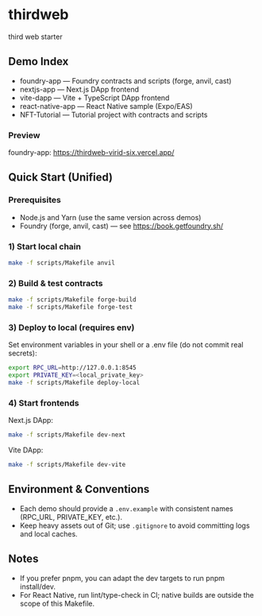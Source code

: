 # thirdweb
third web starter 


## Demo Index

- foundry-app — Foundry contracts and scripts (forge, anvil, cast)
- nextjs-app — Next.js DApp frontend
- vite-dapp — Vite + TypeScript DApp frontend
- react-native-app — React Native sample (Expo/EAS)
- NFT-Tutorial — Tutorial project with contracts and scripts

### Preview 
foundry-app: https://thirdweb-virid-six.vercel.app/


## Quick Start (Unified)

### Prerequisites
- Node.js and Yarn (use the same version across demos)
- Foundry (forge, anvil, cast) — see https://book.getfoundry.sh/

### 1) Start local chain
```sh
make -f scripts/Makefile anvil
```

### 2) Build & test contracts
```sh
make -f scripts/Makefile forge-build
make -f scripts/Makefile forge-test
```

### 3) Deploy to local (requires env)
Set environment variables in your shell or a .env file (do not commit real secrets):
```sh
export RPC_URL=http://127.0.0.1:8545
export PRIVATE_KEY=<local_private_key>
make -f scripts/Makefile deploy-local
```

### 4) Start frontends
Next.js DApp:
```sh
make -f scripts/Makefile dev-next
```
Vite DApp:
```sh
make -f scripts/Makefile dev-vite
```

## Environment & Conventions
- Each demo should provide a `.env.example` with consistent names (RPC_URL, PRIVATE_KEY, etc.).
- Keep heavy assets out of Git; use `.gitignore` to avoid committing logs and local caches.

## Notes
- If you prefer pnpm, you can adapt the dev targets to run pnpm install/dev.
- For React Native, run lint/type-check in CI; native builds are outside the scope of this Makefile.